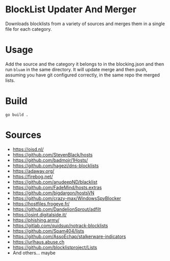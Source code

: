 # BlockList Updater And Merger
Downloads blocklists from a variety of sources and merges them in a single file for each category.

# Usage
Add the source and the category it belongs to in the blocking.json and then run `bluam` in the same directory.
It will update merge and then push, assuming you have git configured correctly, in the same repo the merged lists.

# Build
`go build .`

# Sources 
- https://oisd.nl/ 
- https://github.com/StevenBlack/hosts
- https://github.com/badmojr/1Hosts/
- https://github.com/hagezi/dns-blocklists
- https://adaway.org/
- https://firebog.net/
- https://github.com/anudeepND/blacklist
- https://github.com/FadeMind/hosts.extras
- https://github.com/bigdargon/hostsVN
- https://github.com/crazy-max/WindowsSpyBlocker
- https://hostfiles.frogeye.fr/
- https://github.com/DandelionSprout/adfilt
- https://osint.digitalside.it/
- https://phishing.army/
- https://gitlab.com/quidsup/notrack-blocklists
- https://github.com/Spam404/lists
- https://github.com/AssoEchap/stalkerware-indicators
- https://urlhaus.abuse.ch
- https://github.com/blocklistproject/Lists
- And others... maybe
